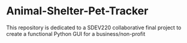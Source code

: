 # Animal-Shelter-Pet-Tracker
This repository is dedicated to a SDEV220 collaborative final project to create a functional Python GUI for a business/non-profit
